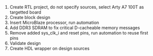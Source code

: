 
1. Create RTL project, do not specify sources, select Arty A7 100T as targetted board
2. Create block design
3. Insert MicroBlaze processor, run automation
4. Add DDR3 SDRAM to fix critical D-cacheable memory messages
5. Remove added sys_clk_i and reset pins, run automation to reuse first pins
6. Validate design
7. Create HDL wrapper on design sources
